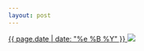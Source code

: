 ```yaml
---
layout: post
---
```


<p>
  <a href="/420">
    <time>{{ page.date | date: "%e %B %Y" }}</time>
    <img src="https://s3.amazonaws.com/life.aaronjgreenberg.com/420.jpg">
  </a>
  
</p>
